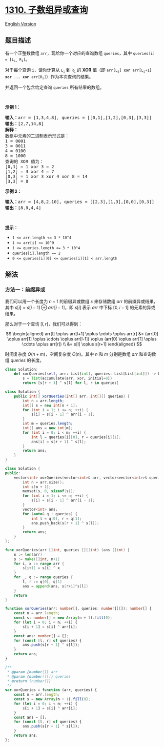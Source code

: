 # [1310. 子数组异或查询](https://leetcode.cn/problems/xor-queries-of-a-subarray)

[English Version](/solution/1300-1399/1310.XOR%20Queries%20of%20a%20Subarray/README_EN.md)

## 题目描述

<!-- 这里写题目描述 -->

<p>有一个正整数数组 <code>arr</code>，现给你一个对应的查询数组 <code>queries</code>，其中 <code>queries[i] = [L<sub>i, </sub>R<sub>i</sub>]</code>。</p>

<p>对于每个查询 <code>i</code>，请你计算从 <code>L<sub>i</sub></code> 到 <code>R<sub>i</sub></code> 的 <strong>XOR</strong> 值（即 <code>arr[L<sub>i</sub>] <strong>xor</strong> arr[L<sub>i</sub>+1] <strong>xor</strong> ... <strong>xor</strong> arr[R<sub>i</sub>]</code>）作为本次查询的结果。</p>

<p>并返回一个包含给定查询 <code>queries</code> 所有结果的数组。</p>

<p> </p>

<p><strong>示例 1：</strong></p>

<pre>
<strong>输入：</strong>arr = [1,3,4,8], queries = [[0,1],[1,2],[0,3],[3,3]]
<strong>输出：</strong>[2,7,14,8] 
<strong>解释：</strong>
数组中元素的二进制表示形式是：
1 = 0001 
3 = 0011 
4 = 0100 
8 = 1000 
查询的 XOR 值为：
[0,1] = 1 xor 3 = 2 
[1,2] = 3 xor 4 = 7 
[0,3] = 1 xor 3 xor 4 xor 8 = 14 
[3,3] = 8
</pre>

<p><strong>示例 2：</strong></p>

<pre>
<strong>输入：</strong>arr = [4,8,2,10], queries = [[2,3],[1,3],[0,0],[0,3]]
<strong>输出：</strong>[8,0,4,4]
</pre>

<p> </p>

<p><strong>提示：</strong></p>

<ul>
	<li><code>1 <= arr.length <= 3 * 10^4</code></li>
	<li><code>1 <= arr[i] <= 10^9</code></li>
	<li><code>1 <= queries.length <= 3 * 10^4</code></li>
	<li><code>queries[i].length == 2</code></li>
	<li><code>0 <= queries[i][0] <= queries[i][1] < arr.length</code></li>
</ul>

## 解法

### 方法一：前缀异或

我们可以用一个长度为 $n+1$ 的前缀异或数组 $s$ 来存储数组 $arr$ 的前缀异或结果，其中 $s[i] = s[i-1] \oplus arr[i-1]$，即 $s[i]$ 表示 $arr$ 中下标 $[0,i-1]$ 的元素的异或结果。

那么对于一个查询 $[l,r]$，我们可以得到：

$$
\begin{aligned}
arr[l] \oplus arr[l+1] \oplus \cdots \oplus arr[r] &= (arr[0] \oplus arr[1] \oplus \cdots \oplus arr[l-1]) \oplus (arr[0] \oplus arr[1] \oplus \cdots \oplus arr[r]) \\
&= s[l] \oplus s[r+1]
\end{aligned}
$$

时间复杂度 $O(n+m)$，空间复杂度 $O(n)$。其中 $n$ 和 $m$ 分别是数组 $arr$ 和查询数组 $queries$ 的长度。

<!-- tabs:start -->

```python
class Solution:
    def xorQueries(self, arr: List[int], queries: List[List[int]]) -> List[int]:
        s = list(accumulate(arr, xor, initial=0))
        return [s[r + 1] ^ s[l] for l, r in queries]
```

```java
class Solution {
    public int[] xorQueries(int[] arr, int[][] queries) {
        int n = arr.length;
        int[] s = new int[n + 1];
        for (int i = 1; i <= n; ++i) {
            s[i] = s[i - 1] ^ arr[i - 1];
        }
        int m = queries.length;
        int[] ans = new int[m];
        for (int i = 0; i < m; ++i) {
            int l = queries[i][0], r = queries[i][1];
            ans[i] = s[r + 1] ^ s[l];
        }
        return ans;
    }
}
```

```cpp
class Solution {
public:
    vector<int> xorQueries(vector<int>& arr, vector<vector<int>>& queries) {
        int n = arr.size();
        int s[n + 1];
        memset(s, 0, sizeof(s));
        for (int i = 1; i <= n; ++i) {
            s[i] = s[i - 1] ^ arr[i - 1];
        }
        vector<int> ans;
        for (auto& q : queries) {
            int l = q[0], r = q[1];
            ans.push_back(s[r + 1] ^ s[l]);
        }
        return ans;
    }
};
```

```go
func xorQueries(arr []int, queries [][]int) (ans []int) {
	n := len(arr)
	s := make([]int, n+1)
	for i, x := range arr {
		s[i+1] = s[i] ^ x
	}
	for _, q := range queries {
		l, r := q[0], q[1]
		ans = append(ans, s[r+1]^s[l])
	}
	return
}
```

```ts
function xorQueries(arr: number[], queries: number[][]): number[] {
    const n = arr.length;
    const s: number[] = new Array(n + 1).fill(0);
    for (let i = 0; i < n; ++i) {
        s[i + 1] = s[i] ^ arr[i];
    }
    const ans: number[] = [];
    for (const [l, r] of queries) {
        ans.push(s[r + 1] ^ s[l]);
    }
    return ans;
}
```

```js
/**
 * @param {number[]} arr
 * @param {number[][]} queries
 * @return {number[]}
 */
var xorQueries = function (arr, queries) {
    const n = arr.length;
    const s = new Array(n + 1).fill(0);
    for (let i = 0; i < n; ++i) {
        s[i + 1] = s[i] ^ arr[i];
    }
    const ans = [];
    for (const [l, r] of queries) {
        ans.push(s[r + 1] ^ s[l]);
    }
    return ans;
};
```

<!-- tabs:end -->

<!-- end -->
